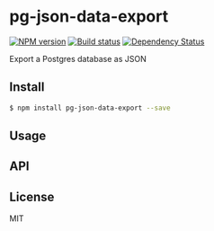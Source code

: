 pg-json-data-export
=====================

[![NPM version][npm-image]][npm-url]
[![Build status][travis-image]][travis-url]
[![Dependency Status][daviddm-image]][daviddm-url]

Export a Postgres database as JSON

## Install
```sh
$ npm install pg-json-data-export --save
```

## Usage

## API

## License
MIT

[npm-image]: https://img.shields.io/npm/v/pg-json-data-export.svg?style=flat
[npm-url]: https://npmjs.org/package/pg-json-data-export
[travis-image]: https://img.shields.io/travis/tjwebb/pg-json-data-export.svg?style=flat
[travis-url]: https://travis-ci.org/tjwebb/pg-json-data-export
[daviddm-image]: http://img.shields.io/david/tjwebb/pg-json-data-export.svg?style=flat
[daviddm-url]: https://david-dm.org/tjwebb/pg-json-data-export

